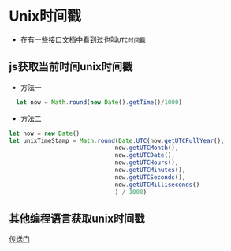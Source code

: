 # Unix时间戳
* 在有一些接口文档中看到过也叫`UTC时间戳`
## js获取当前时间unix时间戳
* 方法一
```js
  let now = Math.round(new Date().getTime()/1000)
```
* 方法二
```js
let now = new Date()
let unixTimeStamp = Math.round(Date.UTC(now.getUTCFullYear(), 
                              now.getUTCMonth(), 
                              now.getUTCDate(), 
                              now.getUTCHours(), 
                              now.getUTCMinutes(), 
                              now.getUTCSeconds(), 
                              now.getUTCMilliseconds()
                              ) / 1000)
```

## 其他编程语言获取unix时间戳
[传送门](http://tool.chinaz.com/Tools/unixtime.aspx)